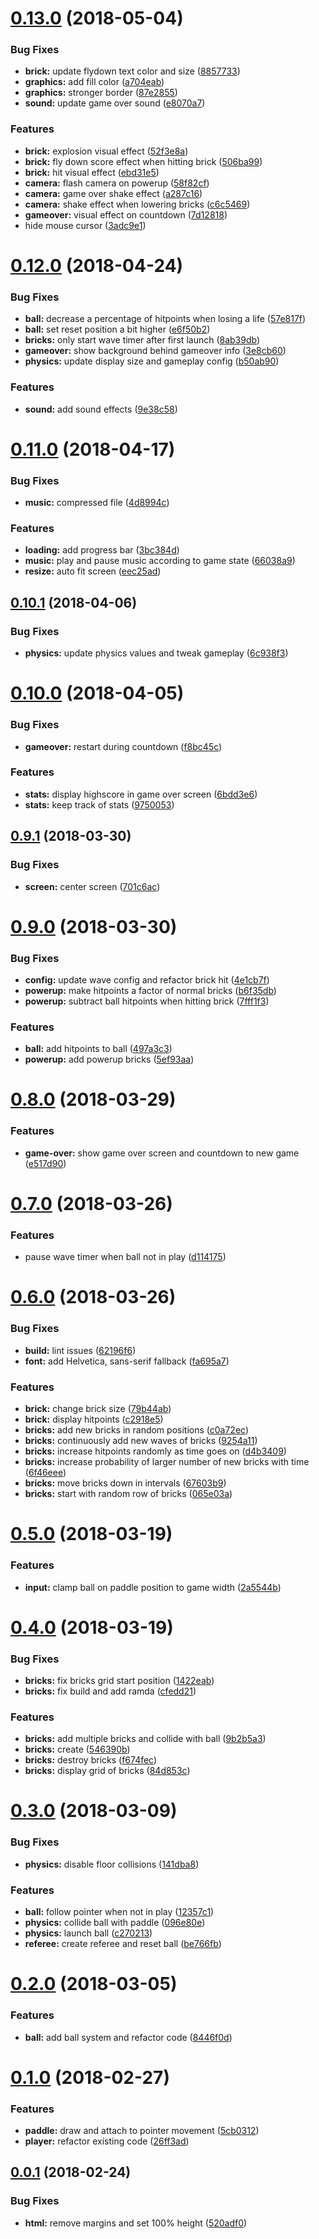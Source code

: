 <a name="0.13.0"></a>
# [0.13.0](https://github.com/nunof07/phaser-breakout/compare/v0.12.0...v0.13.0) (2018-05-04)


### Bug Fixes

* **brick:** update flydown text color and size ([8857733](https://github.com/nunof07/phaser-breakout/commit/8857733))
* **graphics:** add fill color ([a704eab](https://github.com/nunof07/phaser-breakout/commit/a704eab))
* **graphics:** stronger border ([87e2855](https://github.com/nunof07/phaser-breakout/commit/87e2855))
* **sound:** update game over sound ([e8070a7](https://github.com/nunof07/phaser-breakout/commit/e8070a7))


### Features

* **brick:** explosion visual effect ([52f3e8a](https://github.com/nunof07/phaser-breakout/commit/52f3e8a))
* **brick:** fly down score effect when hitting brick ([506ba99](https://github.com/nunof07/phaser-breakout/commit/506ba99))
* **brick:** hit visual effect ([ebd31e5](https://github.com/nunof07/phaser-breakout/commit/ebd31e5))
* **camera:** flash camera on powerup ([58f82cf](https://github.com/nunof07/phaser-breakout/commit/58f82cf))
* **camera:** game over shake effect ([a287c16](https://github.com/nunof07/phaser-breakout/commit/a287c16))
* **camera:** shake effect when lowering bricks ([c6c5469](https://github.com/nunof07/phaser-breakout/commit/c6c5469))
* **gameover:** visual effect on countdown ([7d12818](https://github.com/nunof07/phaser-breakout/commit/7d12818))
* hide mouse cursor ([3adc9e1](https://github.com/nunof07/phaser-breakout/commit/3adc9e1))

<a name="0.12.0"></a>
# [0.12.0](https://github.com/nunof07/phaser-breakout/compare/v0.11.0...v0.12.0) (2018-04-24)


### Bug Fixes

* **ball:** decrease a percentage of hitpoints when losing a life ([57e817f](https://github.com/nunof07/phaser-breakout/commit/57e817f))
* **ball:** set reset position a bit higher ([e6f50b2](https://github.com/nunof07/phaser-breakout/commit/e6f50b2))
* **bricks:** only start wave timer after first launch ([8ab39db](https://github.com/nunof07/phaser-breakout/commit/8ab39db))
* **gameover:** show background behind gameover info ([3e8cb60](https://github.com/nunof07/phaser-breakout/commit/3e8cb60))
* **physics:** update display size and gameplay config ([b50ab90](https://github.com/nunof07/phaser-breakout/commit/b50ab90))


### Features

* **sound:** add sound effects ([9e38c58](https://github.com/nunof07/phaser-breakout/commit/9e38c58))

<a name="0.11.0"></a>
# [0.11.0](https://github.com/nunof07/phaser-breakout/compare/v0.10.1...v0.11.0) (2018-04-17)


### Bug Fixes

* **music:** compressed file ([4d8994c](https://github.com/nunof07/phaser-breakout/commit/4d8994c))


### Features

* **loading:** add progress bar ([3bc384d](https://github.com/nunof07/phaser-breakout/commit/3bc384d))
* **music:** play and pause music according to game state ([66038a9](https://github.com/nunof07/phaser-breakout/commit/66038a9))
* **resize:** auto fit screen ([eec25ad](https://github.com/nunof07/phaser-breakout/commit/eec25ad))

<a name="0.10.1"></a>
## [0.10.1](https://github.com/nunof07/phaser-breakout/compare/v0.10.0...v0.10.1) (2018-04-06)


### Bug Fixes

* **physics:** update physics values and tweak gameplay ([6c938f3](https://github.com/nunof07/phaser-breakout/commit/6c938f3))

<a name="0.10.0"></a>
# [0.10.0](https://github.com/nunof07/phaser-breakout/compare/v0.9.1...v0.10.0) (2018-04-05)


### Bug Fixes

* **gameover:** restart during countdown ([f8bc45c](https://github.com/nunof07/phaser-breakout/commit/f8bc45c))


### Features

* **stats:** display highscore in game over screen ([6bdd3e6](https://github.com/nunof07/phaser-breakout/commit/6bdd3e6))
* **stats:** keep track of stats ([9750053](https://github.com/nunof07/phaser-breakout/commit/9750053))

<a name="0.9.1"></a>
## [0.9.1](https://github.com/nunof07/phaser-breakout/compare/v0.9.0...v0.9.1) (2018-03-30)


### Bug Fixes

* **screen:** center screen ([701c6ac](https://github.com/nunof07/phaser-breakout/commit/701c6ac))

<a name="0.9.0"></a>
# [0.9.0](https://github.com/nunof07/phaser-breakout/compare/v0.8.0...v0.9.0) (2018-03-30)


### Bug Fixes

* **config:** update wave config and refactor brick hit ([4e1cb7f](https://github.com/nunof07/phaser-breakout/commit/4e1cb7f))
* **powerup:** make hitpoints a factor of normal bricks ([b6f35db](https://github.com/nunof07/phaser-breakout/commit/b6f35db))
* **powerup:** subtract ball hitpoints when hitting brick ([7fff1f3](https://github.com/nunof07/phaser-breakout/commit/7fff1f3))


### Features

* **ball:** add hitpoints to ball ([497a3c3](https://github.com/nunof07/phaser-breakout/commit/497a3c3))
* **powerup:** add powerup bricks ([5ef93aa](https://github.com/nunof07/phaser-breakout/commit/5ef93aa))

<a name="0.8.0"></a>
# [0.8.0](https://github.com/nunof07/phaser-breakout/compare/v0.7.0...v0.8.0) (2018-03-29)


### Features

* **game-over:** show game over screen and countdown to new game ([e517d90](https://github.com/nunof07/phaser-breakout/commit/e517d90))

<a name="0.7.0"></a>
# [0.7.0](https://github.com/nunof07/phaser-breakout/compare/v0.6.0...v0.7.0) (2018-03-26)


### Features

* pause wave timer when ball not in play ([d114175](https://github.com/nunof07/phaser-breakout/commit/d114175))

<a name="0.6.0"></a>
# [0.6.0](https://github.com/nunof07/phaser-breakout/compare/v0.5.0...v0.6.0) (2018-03-26)


### Bug Fixes

* **build:** lint issues ([62196f6](https://github.com/nunof07/phaser-breakout/commit/62196f6))
* **font:** add Helvetica, sans-serif fallback ([fa695a7](https://github.com/nunof07/phaser-breakout/commit/fa695a7))


### Features

* **brick:** change brick size ([79b44ab](https://github.com/nunof07/phaser-breakout/commit/79b44ab))
* **brick:** display hitpoints ([c2918e5](https://github.com/nunof07/phaser-breakout/commit/c2918e5))
* **bricks:** add new bricks in random positions ([c0a72ec](https://github.com/nunof07/phaser-breakout/commit/c0a72ec))
* **bricks:** continuously add new waves of bricks ([9254a11](https://github.com/nunof07/phaser-breakout/commit/9254a11))
* **bricks:** increase hitpoints randomly as time goes on ([d4b3409](https://github.com/nunof07/phaser-breakout/commit/d4b3409))
* **bricks:** increase probability of larger number of new bricks with time ([6f46eee](https://github.com/nunof07/phaser-breakout/commit/6f46eee))
* **bricks:** move bricks down in intervals ([67603b9](https://github.com/nunof07/phaser-breakout/commit/67603b9))
* **bricks:** start with random row of bricks ([065e03a](https://github.com/nunof07/phaser-breakout/commit/065e03a))

<a name="0.5.0"></a>
# [0.5.0](https://github.com/nunof07/phaser-breakout/compare/v0.4.0...v0.5.0) (2018-03-19)


### Features

* **input:** clamp ball on paddle position to game width ([2a5544b](https://github.com/nunof07/phaser-breakout/commit/2a5544b))

<a name="0.4.0"></a>
# [0.4.0](https://github.com/nunof07/phaser-breakout/compare/v0.3.0...v0.4.0) (2018-03-19)


### Bug Fixes

* **bricks:** fix bricks grid start position ([1422eab](https://github.com/nunof07/phaser-breakout/commit/1422eab))
* **bricks:** fix build and add ramda ([cfedd21](https://github.com/nunof07/phaser-breakout/commit/cfedd21))


### Features

* **bricks:** add multiple bricks and collide with ball ([9b2b5a3](https://github.com/nunof07/phaser-breakout/commit/9b2b5a3))
* **bricks:** create ([546390b](https://github.com/nunof07/phaser-breakout/commit/546390b))
* **bricks:** destroy bricks ([f674fec](https://github.com/nunof07/phaser-breakout/commit/f674fec))
* **bricks:** display grid of bricks ([84d853c](https://github.com/nunof07/phaser-breakout/commit/84d853c))

<a name="0.3.0"></a>
# [0.3.0](https://github.com/nunof07/phaser-breakout/compare/v0.2.0...v0.3.0) (2018-03-09)


### Bug Fixes

* **physics:** disable floor collisions ([141dba8](https://github.com/nunof07/phaser-breakout/commit/141dba8))


### Features

* **ball:** follow pointer when not in play ([12357c1](https://github.com/nunof07/phaser-breakout/commit/12357c1))
* **physics:** collide ball with paddle ([096e80e](https://github.com/nunof07/phaser-breakout/commit/096e80e))
* **physics:** launch ball ([c270213](https://github.com/nunof07/phaser-breakout/commit/c270213))
* **referee:** create referee and reset ball ([be766fb](https://github.com/nunof07/phaser-breakout/commit/be766fb))

<a name="0.2.0"></a>
# [0.2.0](https://github.com/nunof07/phaser-breakout/compare/v0.1.0...v0.2.0) (2018-03-05)


### Features

* **ball:** add ball system and refactor code ([8446f0d](https://github.com/nunof07/phaser-breakout/commit/8446f0d))

<a name="0.1.0"></a>
# [0.1.0](https://github.com/nunof07/phaser-breakout/compare/v0.0.1...v0.1.0) (2018-02-27)


### Features

* **paddle:** draw and attach to pointer movement ([5cb0312](https://github.com/nunof07/phaser-breakout/commit/5cb0312))
* **player:** refactor existing code ([26ff3ad](https://github.com/nunof07/phaser-breakout/commit/26ff3ad))

<a name="0.0.1"></a>
## [0.0.1](https://github.com/nunof07/phaser-breakout/compare/v0.0.0...v0.0.1) (2018-02-24)


### Bug Fixes

* **html:** remove margins and set 100% height ([520adf0](https://github.com/nunof07/phaser-breakout/commit/520adf0))
